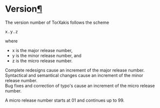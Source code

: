 <a name="Version"></a>

# Version[¶](#Version)

The version number of TorXakis follows the scheme  

<pre>x.y.z
</pre>

where

*   x is the major release number,
*   y is the minor release number, and
*   z is the micro release number.

Complete redesigns cause an increment of the major release number.  
Syntactical and semantical changes cause an increment of the minor release number.  
Bug fixes and correction of typo's cause an increment of the micro release number.

A micro release number starts at 01 and continues up to 99.